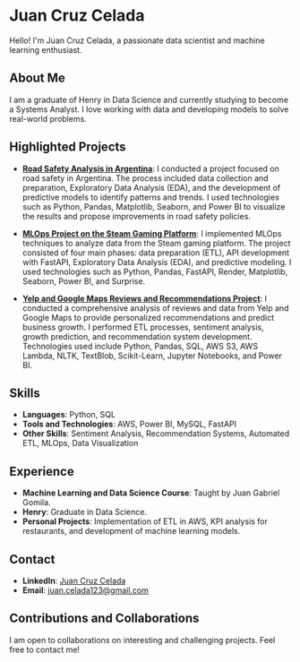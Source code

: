 # Juan Cruz Celada

Hello! I'm Juan Cruz Celada, a passionate data scientist and machine learning enthusiast.

## About Me

I am a graduate of Henry in Data Science and currently studying to become a Systems Analyst. I love working with data and developing models to solve real-world problems.

## Highlighted Projects

- **[Road Safety Analysis in Argentina](https://github.com/juancelada/PI_01_da_Juan_Cruz_Celada)**: I conducted a project focused on road safety in Argentina. The process included data collection and preparation, Exploratory Data Analysis (EDA), and the development of predictive models to identify patterns and trends. I used technologies such as Python, Pandas, Matplotlib, Seaborn, and Power BI to visualize the results and propose improvements in road safety policies.

- **[MLOps Project on the Steam Gaming Platform](https://github.com/juancelada/Pi_Henry_01_Juan_Cruz_Celada)**: I implemented MLOps techniques to analyze data from the Steam gaming platform. The project consisted of four main phases: data preparation (ETL), API development with FastAPI, Exploratory Data Analysis (EDA), and predictive modeling. I used technologies such as Python, Pandas, FastAPI, Render, Matplotlib, Seaborn, Power BI, and Surprise.

- **[Yelp and Google Maps Reviews and Recommendations Project](https://github.com/bautiarmanicode/HENRY-PROYECTO-FINAL)**: I conducted a comprehensive analysis of reviews and data from Yelp and Google Maps to provide personalized recommendations and predict business growth. I performed ETL processes, sentiment analysis, growth prediction, and recommendation system development. Technologies used include Python, Pandas, SQL, AWS S3, AWS Lambda, NLTK, TextBlob, Scikit-Learn, Jupyter Notebooks, and Power BI.

## Skills

- **Languages**: Python, SQL
- **Tools and Technologies**: AWS, Power BI, MySQL, FastAPI
- **Other Skills**: Sentiment Analysis, Recommendation Systems, Automated ETL, MLOps, Data Visualization

## Experience

- **Machine Learning and Data Science Course**: Taught by Juan Gabriel Gomila.
- **Henry**: Graduate in Data Science.
- **Personal Projects**: Implementation of ETL in AWS, KPI analysis for restaurants, and development of machine learning models.

## Contact

- **LinkedIn**: [Juan Cruz Celada](https://www.linkedin.com/in/juan-cruz-celada)
- **Email**: juan.celada123@gmail.com

## Contributions and Collaborations

I am open to collaborations on interesting and challenging projects. Feel free to contact me!

